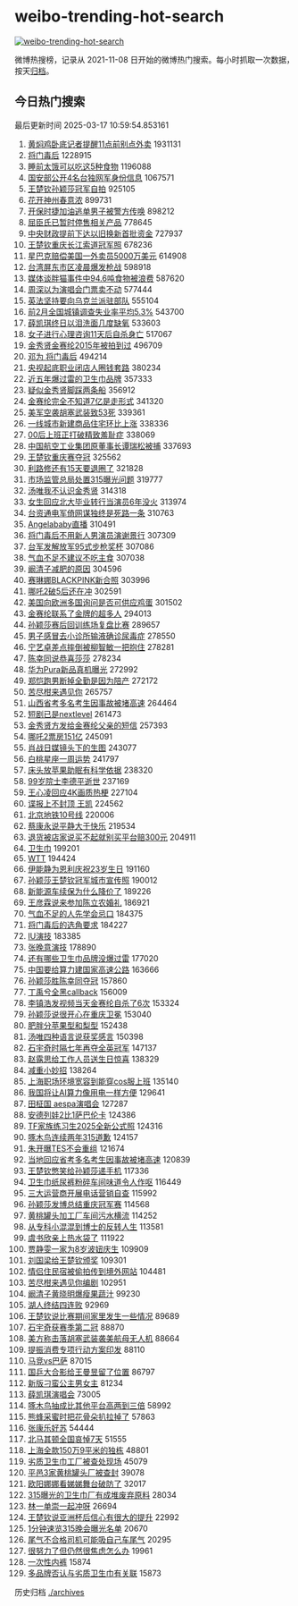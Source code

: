 # weibo-trending-hot-search

[![weibo-trending-hot-search](https://github.com/ameizi/weibo-trending-hot-search/actions/workflows/ci.yml/badge.svg)](https://github.com/ameizi/weibo-trending-hot-search/actions/workflows/ci.yml)

微博热搜榜，记录从 2021-11-08 日开始的微博热门搜索。每小时抓取一次数据，按天[归档](./archives)。

## 今日热门搜索

<!-- BEGIN --> 
最后更新时间 2025-03-17 10:59:54.853161 
1. [黄焖鸡卧底记者提醒11点前别点外卖](https://s.weibo.com/weibo?q=%23%E9%BB%84%E7%84%96%E9%B8%A1%E5%8D%A7%E5%BA%95%E8%AE%B0%E8%80%85%E6%8F%90%E9%86%9211%E7%82%B9%E5%89%8D%E5%88%AB%E7%82%B9%E5%A4%96%E5%8D%96%23&t=31&band_rank=1&Refer=top) 1931131
1. [将门毒后](https://s.weibo.com/weibo?q=%E5%B0%86%E9%97%A8%E6%AF%92%E5%90%8E&t=31&band_rank=1&Refer=top) 1228915
1. [睡前太饿可以吃这5种食物](https://s.weibo.com/weibo?q=%23%E7%9D%A1%E5%89%8D%E5%A4%AA%E9%A5%BF%E5%8F%AF%E4%BB%A5%E5%90%83%E8%BF%995%E7%A7%8D%E9%A3%9F%E7%89%A9%23&t=31&band_rank=5&Refer=top) 1196088
1. [国安部公开4名台独网军身份信息](https://s.weibo.com/weibo?q=%23%E5%9B%BD%E5%AE%89%E9%83%A8%E5%85%AC%E5%BC%804%E5%90%8D%E5%8F%B0%E7%8B%AC%E7%BD%91%E5%86%9B%E8%BA%AB%E4%BB%BD%E4%BF%A1%E6%81%AF%23&t=31&band_rank=2&Refer=top) 1067571
1. [王楚钦孙颖莎冠军自拍](https://s.weibo.com/weibo?q=%23%E7%8E%8B%E6%A5%9A%E9%92%A6%E5%AD%99%E9%A2%96%E8%8E%8E%E5%86%A0%E5%86%9B%E8%87%AA%E6%8B%8D%23&t=31&band_rank=2&Refer=top) 925105
1. [花开神州春意浓](https://s.weibo.com/weibo?q=%23%E8%8A%B1%E5%BC%80%E7%A5%9E%E5%B7%9E%E6%98%A5%E6%84%8F%E6%B5%93%23&t=31&band_rank=3&Refer=top) 899731
1. [开保时捷加油逃单男子被警方传唤](https://s.weibo.com/weibo?q=%23%E5%BC%80%E4%BF%9D%E6%97%B6%E6%8D%B7%E5%8A%A0%E6%B2%B9%E9%80%83%E5%8D%95%E7%94%B7%E5%AD%90%E8%A2%AB%E8%AD%A6%E6%96%B9%E4%BC%A0%E5%94%A4%23&t=31&band_rank=22&Refer=top) 898212
1. [屈臣氏已暂时停售相关产品](https://s.weibo.com/weibo?q=%23%E5%B1%88%E8%87%A3%E6%B0%8F%E5%B7%B2%E6%9A%82%E6%97%B6%E5%81%9C%E5%94%AE%E7%9B%B8%E5%85%B3%E4%BA%A7%E5%93%81%23&t=31&band_rank=2&Refer=top) 778645
1. [中央财政提前下达以旧换新首批资金](https://s.weibo.com/weibo?q=%23%E4%B8%AD%E5%A4%AE%E8%B4%A2%E6%94%BF%E6%8F%90%E5%89%8D%E4%B8%8B%E8%BE%BE%E4%BB%A5%E6%97%A7%E6%8D%A2%E6%96%B0%E9%A6%96%E6%89%B9%E8%B5%84%E9%87%91%23&t=31&band_rank=3&Refer=top) 727937
1. [王楚钦重庆长江索道冠军照](https://s.weibo.com/weibo?q=%23%E7%8E%8B%E6%A5%9A%E9%92%A6%E9%87%8D%E5%BA%86%E9%95%BF%E6%B1%9F%E7%B4%A2%E9%81%93%E5%86%A0%E5%86%9B%E7%85%A7%23&t=31&band_rank=4&Refer=top) 678236
1. [星巴克赔偿美国一外卖员5000万美元](https://s.weibo.com/weibo?q=%23%E6%98%9F%E5%B7%B4%E5%85%8B%E8%B5%94%E5%81%BF%E7%BE%8E%E5%9B%BD%E4%B8%80%E5%A4%96%E5%8D%96%E5%91%985000%E4%B8%87%E7%BE%8E%E5%85%83%23&t=31&band_rank=4&Refer=top) 614908
1. [台湾屏东市区凌晨爆发枪战](https://s.weibo.com/weibo?q=%23%E5%8F%B0%E6%B9%BE%E5%B1%8F%E4%B8%9C%E5%B8%82%E5%8C%BA%E5%87%8C%E6%99%A8%E7%88%86%E5%8F%91%E6%9E%AA%E6%88%98%23&t=31&band_rank=5&Refer=top) 598918
1. [媒体谈胖猫事件中94.6吨食物被浪费](https://s.weibo.com/weibo?q=%23%E5%AA%92%E4%BD%93%E8%B0%88%E8%83%96%E7%8C%AB%E4%BA%8B%E4%BB%B6%E4%B8%AD94.6%E5%90%A8%E9%A3%9F%E7%89%A9%E8%A2%AB%E6%B5%AA%E8%B4%B9%23&t=31&band_rank=24&Refer=top) 587620
1. [周深以为演唱会门票卖不动](https://s.weibo.com/weibo?q=%23%E5%91%A8%E6%B7%B1%E4%BB%A5%E4%B8%BA%E6%BC%94%E5%94%B1%E4%BC%9A%E9%97%A8%E7%A5%A8%E5%8D%96%E4%B8%8D%E5%8A%A8%23&t=31&band_rank=6&Refer=top) 577444
1. [英法坚持要向乌克兰派驻部队](https://s.weibo.com/weibo?q=%23%E8%8B%B1%E6%B3%95%E5%9D%9A%E6%8C%81%E8%A6%81%E5%90%91%E4%B9%8C%E5%85%8B%E5%85%B0%E6%B4%BE%E9%A9%BB%E9%83%A8%E9%98%9F%23&t=31&band_rank=9&Refer=top) 555104
1. [前2月全国城镇调查失业率平均5.3%](https://s.weibo.com/weibo?q=%23%E5%89%8D2%E6%9C%88%E5%85%A8%E5%9B%BD%E5%9F%8E%E9%95%87%E8%B0%83%E6%9F%A5%E5%A4%B1%E4%B8%9A%E7%8E%87%E5%B9%B3%E5%9D%875.3%25%23&t=31&band_rank=10&Refer=top) 543700
1. [薛凯琪终日以泪洗面几度缺氧](https://s.weibo.com/weibo?q=%23%E8%96%9B%E5%87%AF%E7%90%AA%E7%BB%88%E6%97%A5%E4%BB%A5%E6%B3%AA%E6%B4%97%E9%9D%A2%E5%87%A0%E5%BA%A6%E7%BC%BA%E6%B0%A7%23&t=31&band_rank=11&Refer=top) 533603
1. [女子进行心理咨询11天后自杀身亡](https://s.weibo.com/weibo?q=%23%E5%A5%B3%E5%AD%90%E8%BF%9B%E8%A1%8C%E5%BF%83%E7%90%86%E5%92%A8%E8%AF%A211%E5%A4%A9%E5%90%8E%E8%87%AA%E6%9D%80%E8%BA%AB%E4%BA%A1%23&t=31&band_rank=12&Refer=top) 517067
1. [金秀贤金赛纶2015年被拍到过](https://s.weibo.com/weibo?q=%23%E9%87%91%E7%A7%80%E8%B4%A4%E9%87%91%E8%B5%9B%E7%BA%B62015%E5%B9%B4%E8%A2%AB%E6%8B%8D%E5%88%B0%E8%BF%87%23&t=31&band_rank=13&Refer=top) 496709
1. [邓为 将门毒后](https://s.weibo.com/weibo?q=%E9%82%93%E4%B8%BA%20%E5%B0%86%E9%97%A8%E6%AF%92%E5%90%8E&t=31&band_rank=12&Refer=top) 494214
1. [央视起底职业闭店人圈钱套路](https://s.weibo.com/weibo?q=%23%E5%A4%AE%E8%A7%86%E8%B5%B7%E5%BA%95%E8%81%8C%E4%B8%9A%E9%97%AD%E5%BA%97%E4%BA%BA%E5%9C%88%E9%92%B1%E5%A5%97%E8%B7%AF%23&t=31&band_rank=6&Refer=top) 380234
1. [近五年爆过雷的卫生巾品牌](https://s.weibo.com/weibo?q=%23%E8%BF%91%E4%BA%94%E5%B9%B4%E7%88%86%E8%BF%87%E9%9B%B7%E7%9A%84%E5%8D%AB%E7%94%9F%E5%B7%BE%E5%93%81%E7%89%8C%23&t=31&band_rank=7&Refer=top) 357333
1. [疑似金秀贤脚踩两条船](https://s.weibo.com/weibo?q=%23%E7%96%91%E4%BC%BC%E9%87%91%E7%A7%80%E8%B4%A4%E8%84%9A%E8%B8%A9%E4%B8%A4%E6%9D%A1%E8%88%B9%23&t=31&band_rank=11&Refer=top) 356912
1. [金赛纶完全不知道7亿是走形式](https://s.weibo.com/weibo?q=%23%E9%87%91%E8%B5%9B%E7%BA%B6%E5%AE%8C%E5%85%A8%E4%B8%8D%E7%9F%A5%E9%81%937%E4%BA%BF%E6%98%AF%E8%B5%B0%E5%BD%A2%E5%BC%8F%23&t=31&band_rank=12&Refer=top) 341320
1. [美军空袭胡塞武装致53死](https://s.weibo.com/weibo?q=%23%E7%BE%8E%E5%86%9B%E7%A9%BA%E8%A2%AD%E8%83%A1%E5%A1%9E%E6%AD%A6%E8%A3%85%E8%87%B453%E6%AD%BB%23&t=31&band_rank=9&Refer=top) 339361
1. [一线城市新建商品住宅环比上涨](https://s.weibo.com/weibo?q=%23%E4%B8%80%E7%BA%BF%E5%9F%8E%E5%B8%82%E6%96%B0%E5%BB%BA%E5%95%86%E5%93%81%E4%BD%8F%E5%AE%85%E7%8E%AF%E6%AF%94%E4%B8%8A%E6%B6%A8%23&t=31&band_rank=20&Refer=top) 338336
1. [00后上班正打破精致羞耻症](https://s.weibo.com/weibo?q=%2300%E5%90%8E%E4%B8%8A%E7%8F%AD%E6%AD%A3%E6%89%93%E7%A0%B4%E7%B2%BE%E8%87%B4%E7%BE%9E%E8%80%BB%E7%97%87%23&t=31&band_rank=25&Refer=top) 338069
1. [中国航空工业集团原董事长谭瑞松被捕](https://s.weibo.com/weibo?q=%23%E4%B8%AD%E5%9B%BD%E8%88%AA%E7%A9%BA%E5%B7%A5%E4%B8%9A%E9%9B%86%E5%9B%A2%E5%8E%9F%E8%91%A3%E4%BA%8B%E9%95%BF%E8%B0%AD%E7%91%9E%E6%9D%BE%E8%A2%AB%E6%8D%95%23&t=31&band_rank=22&Refer=top) 337693
1. [王楚钦重庆赛夺冠](https://s.weibo.com/weibo?q=%23%E7%8E%8B%E6%A5%9A%E9%92%A6%E9%87%8D%E5%BA%86%E8%B5%9B%E5%A4%BA%E5%86%A0%23&t=31&band_rank=8&Refer=top) 325562
1. [利路修还有15天要退圈了](https://s.weibo.com/weibo?q=%23%E5%88%A9%E8%B7%AF%E4%BF%AE%E8%BF%98%E6%9C%8915%E5%A4%A9%E8%A6%81%E9%80%80%E5%9C%88%E4%BA%86%23&t=31&band_rank=9&Refer=top) 321828
1. [市场监管总局处置315曝光问题](https://s.weibo.com/weibo?q=%23%E5%B8%82%E5%9C%BA%E7%9B%91%E7%AE%A1%E6%80%BB%E5%B1%80%E5%A4%84%E7%BD%AE315%E6%9B%9D%E5%85%89%E9%97%AE%E9%A2%98%23&t=31&band_rank=10&Refer=top) 319777
1. [汤唯我不认识金秀贤](https://s.weibo.com/weibo?q=%23%E6%B1%A4%E5%94%AF%E6%88%91%E4%B8%8D%E8%AE%A4%E8%AF%86%E9%87%91%E7%A7%80%E8%B4%A4%23&t=31&band_rank=11&Refer=top) 314318
1. [女生回应北大毕业转行当演员6年没火](https://s.weibo.com/weibo?q=%23%E5%A5%B3%E7%94%9F%E5%9B%9E%E5%BA%94%E5%8C%97%E5%A4%A7%E6%AF%95%E4%B8%9A%E8%BD%AC%E8%A1%8C%E5%BD%93%E6%BC%94%E5%91%986%E5%B9%B4%E6%B2%A1%E7%81%AB%23&t=31&band_rank=23&Refer=top) 313974
1. [台资通电军倚网谋独终是死路一条](https://s.weibo.com/weibo?q=%23%E5%8F%B0%E8%B5%84%E9%80%9A%E7%94%B5%E5%86%9B%E5%80%9A%E7%BD%91%E8%B0%8B%E7%8B%AC%E7%BB%88%E6%98%AF%E6%AD%BB%E8%B7%AF%E4%B8%80%E6%9D%A1%23&t=31&band_rank=10&Refer=top) 310763
1. [Angelababy直播](https://s.weibo.com/weibo?q=Angelababy%E7%9B%B4%E6%92%AD&t=31&band_rank=12&Refer=top) 310491
1. [将门毒后不用新人男演员演谢景行](https://s.weibo.com/weibo?q=%23%E5%B0%86%E9%97%A8%E6%AF%92%E5%90%8E%E4%B8%8D%E7%94%A8%E6%96%B0%E4%BA%BA%E7%94%B7%E6%BC%94%E5%91%98%E6%BC%94%E8%B0%A2%E6%99%AF%E8%A1%8C%23&t=31&band_rank=40&Refer=top) 307309
1. [台军发解放军95式步枪奖杯](https://s.weibo.com/weibo?q=%23%E5%8F%B0%E5%86%9B%E5%8F%91%E8%A7%A3%E6%94%BE%E5%86%9B95%E5%BC%8F%E6%AD%A5%E6%9E%AA%E5%A5%96%E6%9D%AF%23&t=31&band_rank=13&Refer=top) 307086
1. [气血不足不建议不吃主食](https://s.weibo.com/weibo?q=%23%E6%B0%94%E8%A1%80%E4%B8%8D%E8%B6%B3%E4%B8%8D%E5%BB%BA%E8%AE%AE%E4%B8%8D%E5%90%83%E4%B8%BB%E9%A3%9F%23&t=31&band_rank=23&Refer=top) 307038
1. [阚清子减肥的原因](https://s.weibo.com/weibo?q=%23%E9%98%9A%E6%B8%85%E5%AD%90%E5%87%8F%E8%82%A5%E7%9A%84%E5%8E%9F%E5%9B%A0%23&t=31&band_rank=18&Refer=top) 304596
1. [赛琳娜BLACKPINK新合照](https://s.weibo.com/weibo?q=%23%E8%B5%9B%E7%90%B3%E5%A8%9CBLACKPINK%E6%96%B0%E5%90%88%E7%85%A7%23&t=31&band_rank=19&Refer=top) 303996
1. [哪吒2破5后还在冲](https://s.weibo.com/weibo?q=%23%E5%93%AA%E5%90%922%E7%A0%B45%E5%90%8E%E8%BF%98%E5%9C%A8%E5%86%B2%23&t=31&band_rank=10&Refer=top) 302591
1. [美国向欧洲多国询问是否可供应鸡蛋](https://s.weibo.com/weibo?q=%23%E7%BE%8E%E5%9B%BD%E5%90%91%E6%AC%A7%E6%B4%B2%E5%A4%9A%E5%9B%BD%E8%AF%A2%E9%97%AE%E6%98%AF%E5%90%A6%E5%8F%AF%E4%BE%9B%E5%BA%94%E9%B8%A1%E8%9B%8B%23&t=31&band_rank=21&Refer=top) 301502
1. [金赛纶联系了金牌的超多人](https://s.weibo.com/weibo?q=%23%E9%87%91%E8%B5%9B%E7%BA%B6%E8%81%94%E7%B3%BB%E4%BA%86%E9%87%91%E7%89%8C%E7%9A%84%E8%B6%85%E5%A4%9A%E4%BA%BA%23&t=31&band_rank=14&Refer=top) 294013
1. [孙颖莎赛后回训练场复盘比赛](https://s.weibo.com/weibo?q=%23%E5%AD%99%E9%A2%96%E8%8E%8E%E8%B5%9B%E5%90%8E%E5%9B%9E%E8%AE%AD%E7%BB%83%E5%9C%BA%E5%A4%8D%E7%9B%98%E6%AF%94%E8%B5%9B%23&t=31&band_rank=25&Refer=top) 289657
1. [男子感冒去小诊所输液确诊尿毒症](https://s.weibo.com/weibo?q=%23%E7%94%B7%E5%AD%90%E6%84%9F%E5%86%92%E5%8E%BB%E5%B0%8F%E8%AF%8A%E6%89%80%E8%BE%93%E6%B6%B2%E7%A1%AE%E8%AF%8A%E5%B0%BF%E6%AF%92%E7%97%87%23&t=31&band_rank=21&Refer=top) 278550
1. [宁艺卓差点摔倒被柳智敏一把抱住](https://s.weibo.com/weibo?q=%23%E5%AE%81%E8%89%BA%E5%8D%93%E5%B7%AE%E7%82%B9%E6%91%94%E5%80%92%E8%A2%AB%E6%9F%B3%E6%99%BA%E6%95%8F%E4%B8%80%E6%8A%8A%E6%8A%B1%E4%BD%8F%23&t=31&band_rank=27&Refer=top) 278281
1. [陈幸同说恭喜莎莎](https://s.weibo.com/weibo?q=%23%E9%99%88%E5%B9%B8%E5%90%8C%E8%AF%B4%E6%81%AD%E5%96%9C%E8%8E%8E%E8%8E%8E%23&t=31&band_rank=15&Refer=top) 278234
1. [华为Pura新品真机曝光](https://s.weibo.com/weibo?q=%23%E5%8D%8E%E4%B8%BAPura%E6%96%B0%E5%93%81%E7%9C%9F%E6%9C%BA%E6%9B%9D%E5%85%89%23&t=31&band_rank=26&Refer=top) 272992
1. [郑恺跑男断掉全勤是因为陪产](https://s.weibo.com/weibo?q=%E9%83%91%E6%81%BA%E8%B7%91%E7%94%B7%E6%96%AD%E6%8E%89%E5%85%A8%E5%8B%A4%E6%98%AF%E5%9B%A0%E4%B8%BA%E9%99%AA%E4%BA%A7&t=31&band_rank=16&Refer=top) 272172
1. [苦尽柑来遇见你](https://s.weibo.com/weibo?q=%E8%8B%A6%E5%B0%BD%E6%9F%91%E6%9D%A5%E9%81%87%E8%A7%81%E4%BD%A0&t=31&band_rank=28&Refer=top) 265757
1. [山西省考多名考生因事故被堵高速](https://s.weibo.com/weibo?q=%23%E5%B1%B1%E8%A5%BF%E7%9C%81%E8%80%83%E5%A4%9A%E5%90%8D%E8%80%83%E7%94%9F%E5%9B%A0%E4%BA%8B%E6%95%85%E8%A2%AB%E5%A0%B5%E9%AB%98%E9%80%9F%23&t=31&band_rank=17&Refer=top) 264464
1. [短剧已是nextlevel](https://s.weibo.com/weibo?q=%E7%9F%AD%E5%89%A7%E5%B7%B2%E6%98%AFnextlevel&t=31&band_rank=18&Refer=top) 261473
1. [金秀贤方发给金赛纶父亲的短信](https://s.weibo.com/weibo?q=%23%E9%87%91%E7%A7%80%E8%B4%A4%E6%96%B9%E5%8F%91%E7%BB%99%E9%87%91%E8%B5%9B%E7%BA%B6%E7%88%B6%E4%BA%B2%E7%9A%84%E7%9F%AD%E4%BF%A1%23&t=31&band_rank=19&Refer=top) 257393
1. [哪吒2票房151亿](https://s.weibo.com/weibo?q=%23%E5%93%AA%E5%90%922%E7%A5%A8%E6%88%BF151%E4%BA%BF%23&t=31&band_rank=30&Refer=top) 245091
1. [肖战日媒镜头下的生图](https://s.weibo.com/weibo?q=%23%E8%82%96%E6%88%98%E6%97%A5%E5%AA%92%E9%95%9C%E5%A4%B4%E4%B8%8B%E7%9A%84%E7%94%9F%E5%9B%BE%23&t=31&band_rank=20&Refer=top) 243077
1. [白桃星座一周运势](https://s.weibo.com/weibo?q=%E7%99%BD%E6%A1%83%E6%98%9F%E5%BA%A7%E4%B8%80%E5%91%A8%E8%BF%90%E5%8A%BF&t=31&band_rank=22&Refer=top) 241797
1. [床头放苹果助眠有科学依据](https://s.weibo.com/weibo?q=%23%E5%BA%8A%E5%A4%B4%E6%94%BE%E8%8B%B9%E6%9E%9C%E5%8A%A9%E7%9C%A0%E6%9C%89%E7%A7%91%E5%AD%A6%E4%BE%9D%E6%8D%AE%23&t=31&band_rank=31&Refer=top) 238320
1. [99岁院士李德平逝世](https://s.weibo.com/weibo?q=%2399%E5%B2%81%E9%99%A2%E5%A3%AB%E6%9D%8E%E5%BE%B7%E5%B9%B3%E9%80%9D%E4%B8%96%23&t=31&band_rank=32&Refer=top) 237169
1. [王心凌回应4K画质热梗](https://s.weibo.com/weibo?q=%23%E7%8E%8B%E5%BF%83%E5%87%8C%E5%9B%9E%E5%BA%944K%E7%94%BB%E8%B4%A8%E7%83%AD%E6%A2%97%23&t=31&band_rank=10&Refer=top) 227104
1. [谍报上不封顶 王凯](https://s.weibo.com/weibo?q=%E8%B0%8D%E6%8A%A5%E4%B8%8A%E4%B8%8D%E5%B0%81%E9%A1%B6%20%E7%8E%8B%E5%87%AF&t=31&band_rank=26&Refer=top) 224562
1. [北京地铁10号线](https://s.weibo.com/weibo?q=%23%E5%8C%97%E4%BA%AC%E5%9C%B0%E9%93%8110%E5%8F%B7%E7%BA%BF%23&t=31&band_rank=29&Refer=top) 220006
1. [蔡康永说平静大于快乐](https://s.weibo.com/weibo?q=%23%E8%94%A1%E5%BA%B7%E6%B0%B8%E8%AF%B4%E5%B9%B3%E9%9D%99%E5%A4%A7%E4%BA%8E%E5%BF%AB%E4%B9%90%23&t=31&band_rank=30&Refer=top) 219534
1. [退货被店家说买不起就别买平台赔300元](https://s.weibo.com/weibo?q=%23%E9%80%80%E8%B4%A7%E8%A2%AB%E5%BA%97%E5%AE%B6%E8%AF%B4%E4%B9%B0%E4%B8%8D%E8%B5%B7%E5%B0%B1%E5%88%AB%E4%B9%B0%E5%B9%B3%E5%8F%B0%E8%B5%94300%E5%85%83%23&t=31&band_rank=24&Refer=top) 204911
1. [卫生巾](https://s.weibo.com/weibo?q=%E5%8D%AB%E7%94%9F%E5%B7%BE&t=31&band_rank=34&Refer=top) 199201
1. [WTT](https://s.weibo.com/weibo?q=WTT&t=31&band_rank=33&Refer=top) 194424
1. [伊能静为恩利庆祝23岁生日](https://s.weibo.com/weibo?q=%23%E4%BC%8A%E8%83%BD%E9%9D%99%E4%B8%BA%E6%81%A9%E5%88%A9%E5%BA%86%E7%A5%9D23%E5%B2%81%E7%94%9F%E6%97%A5%23&t=31&band_rank=34&Refer=top) 191160
1. [孙颖莎王楚钦冠军城市宣传照](https://s.weibo.com/weibo?q=%23%E5%AD%99%E9%A2%96%E8%8E%8E%E7%8E%8B%E6%A5%9A%E9%92%A6%E5%86%A0%E5%86%9B%E5%9F%8E%E5%B8%82%E5%AE%A3%E4%BC%A0%E7%85%A7%23&t=31&band_rank=36&Refer=top) 190012
1. [新能源车续保为什么降价了](https://s.weibo.com/weibo?q=%23%E6%96%B0%E8%83%BD%E6%BA%90%E8%BD%A6%E7%BB%AD%E4%BF%9D%E4%B8%BA%E4%BB%80%E4%B9%88%E9%99%8D%E4%BB%B7%E4%BA%86%23&t=31&band_rank=37&Refer=top) 189226
1. [王彦霖说来参加陈立农婚礼](https://s.weibo.com/weibo?q=%E7%8E%8B%E5%BD%A6%E9%9C%96%E8%AF%B4%E6%9D%A5%E5%8F%82%E5%8A%A0%E9%99%88%E7%AB%8B%E5%86%9C%E5%A9%9A%E7%A4%BC&t=31&band_rank=36&Refer=top) 186921
1. [气血不足的人先学会忌口](https://s.weibo.com/weibo?q=%23%E6%B0%94%E8%A1%80%E4%B8%8D%E8%B6%B3%E7%9A%84%E4%BA%BA%E5%85%88%E5%AD%A6%E4%BC%9A%E5%BF%8C%E5%8F%A3%23&t=31&band_rank=38&Refer=top) 184375
1. [将门毒后的选角要求](https://s.weibo.com/weibo?q=%23%E5%B0%86%E9%97%A8%E6%AF%92%E5%90%8E%E7%9A%84%E9%80%89%E8%A7%92%E8%A6%81%E6%B1%82%23&t=31&band_rank=23&Refer=top) 184227
1. [IU演技](https://s.weibo.com/weibo?q=IU%E6%BC%94%E6%8A%80&t=31&band_rank=24&Refer=top) 183385
1. [张晚意演技](https://s.weibo.com/weibo?q=%E5%BC%A0%E6%99%9A%E6%84%8F%E6%BC%94%E6%8A%80&t=31&band_rank=25&Refer=top) 178890
1. [还有哪些卫生巾品牌没爆过雷](https://s.weibo.com/weibo?q=%23%E8%BF%98%E6%9C%89%E5%93%AA%E4%BA%9B%E5%8D%AB%E7%94%9F%E5%B7%BE%E5%93%81%E7%89%8C%E6%B2%A1%E7%88%86%E8%BF%87%E9%9B%B7%23&t=31&band_rank=35&Refer=top) 177020
1. [中国要给算力建国家高速公路](https://s.weibo.com/weibo?q=%23%E4%B8%AD%E5%9B%BD%E8%A6%81%E7%BB%99%E7%AE%97%E5%8A%9B%E5%BB%BA%E5%9B%BD%E5%AE%B6%E9%AB%98%E9%80%9F%E5%85%AC%E8%B7%AF%23&t=31&band_rank=9&Refer=top) 163666
1. [孙颖莎胜陈幸同夺冠](https://s.weibo.com/weibo?q=%23%E5%AD%99%E9%A2%96%E8%8E%8E%E8%83%9C%E9%99%88%E5%B9%B8%E5%90%8C%E5%A4%BA%E5%86%A0%23&t=31&band_rank=27&Refer=top) 157860
1. [丁禹兮全黑callback](https://s.weibo.com/weibo?q=%23%E4%B8%81%E7%A6%B9%E5%85%AE%E5%85%A8%E9%BB%91callback%23&t=31&band_rank=28&Refer=top) 156009
1. [李镇浩发视频当天金赛纶自杀了6次](https://s.weibo.com/weibo?q=%23%E6%9D%8E%E9%95%87%E6%B5%A9%E5%8F%91%E8%A7%86%E9%A2%91%E5%BD%93%E5%A4%A9%E9%87%91%E8%B5%9B%E7%BA%B6%E8%87%AA%E6%9D%80%E4%BA%866%E6%AC%A1%23&t=31&band_rank=14&Refer=top) 153324
1. [孙颖莎说很开心在重庆卫冕](https://s.weibo.com/weibo?q=%23%E5%AD%99%E9%A2%96%E8%8E%8E%E8%AF%B4%E5%BE%88%E5%BC%80%E5%BF%83%E5%9C%A8%E9%87%8D%E5%BA%86%E5%8D%AB%E5%86%95%23&t=31&band_rank=29&Refer=top) 153040
1. [肥胖分苹果型和梨型](https://s.weibo.com/weibo?q=%23%E8%82%A5%E8%83%96%E5%88%86%E8%8B%B9%E6%9E%9C%E5%9E%8B%E5%92%8C%E6%A2%A8%E5%9E%8B%23&t=31&band_rank=44&Refer=top) 152438
1. [汤唯四种语言说获奖感言](https://s.weibo.com/weibo?q=%23%E6%B1%A4%E5%94%AF%E5%9B%9B%E7%A7%8D%E8%AF%AD%E8%A8%80%E8%AF%B4%E8%8E%B7%E5%A5%96%E6%84%9F%E8%A8%80%23&t=31&band_rank=30&Refer=top) 150398
1. [石宇奇时隔七年再夺全英冠军](https://s.weibo.com/weibo?q=%23%E7%9F%B3%E5%AE%87%E5%A5%87%E6%97%B6%E9%9A%94%E4%B8%83%E5%B9%B4%E5%86%8D%E5%A4%BA%E5%85%A8%E8%8B%B1%E5%86%A0%E5%86%9B%23&t=31&band_rank=31&Refer=top) 147137
1. [赵露思给工作人员送生日惊喜](https://s.weibo.com/weibo?q=%23%E8%B5%B5%E9%9C%B2%E6%80%9D%E7%BB%99%E5%B7%A5%E4%BD%9C%E4%BA%BA%E5%91%98%E9%80%81%E7%94%9F%E6%97%A5%E6%83%8A%E5%96%9C%23&t=31&band_rank=20&Refer=top) 138329
1. [减重小妙招](https://s.weibo.com/weibo?q=%23%E5%87%8F%E9%87%8D%E5%B0%8F%E5%A6%99%E6%8B%9B%23&t=31&band_rank=32&Refer=top) 138264
1. [上海职场环境宽容到能穿cos服上班](https://s.weibo.com/weibo?q=%23%E4%B8%8A%E6%B5%B7%E8%81%8C%E5%9C%BA%E7%8E%AF%E5%A2%83%E5%AE%BD%E5%AE%B9%E5%88%B0%E8%83%BD%E7%A9%BFcos%E6%9C%8D%E4%B8%8A%E7%8F%AD%23&t=31&band_rank=36&Refer=top) 135140
1. [我国将让AI算力像用电一样方便](https://s.weibo.com/weibo?q=%23%E6%88%91%E5%9B%BD%E5%B0%86%E8%AE%A9AI%E7%AE%97%E5%8A%9B%E5%83%8F%E7%94%A8%E7%94%B5%E4%B8%80%E6%A0%B7%E6%96%B9%E4%BE%BF%23&t=31&band_rank=19&Refer=top) 129641
1. [田柾国 aespa演唱会](https://s.weibo.com/weibo?q=%E7%94%B0%E6%9F%BE%E5%9B%BD%20aespa%E6%BC%94%E5%94%B1%E4%BC%9A&t=31&band_rank=33&Refer=top) 127287
1. [安德列娃2比1萨巴伦卡](https://s.weibo.com/weibo?q=%23%E5%AE%89%E5%BE%B7%E5%88%97%E5%A8%832%E6%AF%941%E8%90%A8%E5%B7%B4%E4%BC%A6%E5%8D%A1%23&t=31&band_rank=23&Refer=top) 124386
1. [TF家族练习生2025全新公式照](https://s.weibo.com/weibo?q=%23TF%E5%AE%B6%E6%97%8F%E7%BB%83%E4%B9%A0%E7%94%9F2025%E5%85%A8%E6%96%B0%E5%85%AC%E5%BC%8F%E7%85%A7%23&t=31&band_rank=34&Refer=top) 124316
1. [啄木鸟连续两年315道歉](https://s.weibo.com/weibo?q=%23%E5%95%84%E6%9C%A8%E9%B8%9F%E8%BF%9E%E7%BB%AD%E4%B8%A4%E5%B9%B4315%E9%81%93%E6%AD%89%23&t=31&band_rank=35&Refer=top) 124157
1. [朱开曝TES不会重组](https://s.weibo.com/weibo?q=%23%E6%9C%B1%E5%BC%80%E6%9B%9DTES%E4%B8%8D%E4%BC%9A%E9%87%8D%E7%BB%84%23&t=31&band_rank=49&Refer=top) 121674
1. [当地回应省考多名考生因事故被堵高速](https://s.weibo.com/weibo?q=%23%E5%BD%93%E5%9C%B0%E5%9B%9E%E5%BA%94%E7%9C%81%E8%80%83%E5%A4%9A%E5%90%8D%E8%80%83%E7%94%9F%E5%9B%A0%E4%BA%8B%E6%95%85%E8%A2%AB%E5%A0%B5%E9%AB%98%E9%80%9F%23&t=31&band_rank=37&Refer=top) 120839
1. [王楚钦憋笑给孙颖莎递手机](https://s.weibo.com/weibo?q=%23%E7%8E%8B%E6%A5%9A%E9%92%A6%E6%86%8B%E7%AC%91%E7%BB%99%E5%AD%99%E9%A2%96%E8%8E%8E%E9%80%92%E6%89%8B%E6%9C%BA%23&t=31&band_rank=38&Refer=top) 117336
1. [卫生巾纸尿裤粉碎车间味道令人作呕](https://s.weibo.com/weibo?q=%23%E5%8D%AB%E7%94%9F%E5%B7%BE%E7%BA%B8%E5%B0%BF%E8%A3%A4%E7%B2%89%E7%A2%8E%E8%BD%A6%E9%97%B4%E5%91%B3%E9%81%93%E4%BB%A4%E4%BA%BA%E4%BD%9C%E5%91%95%23&t=31&band_rank=10&Refer=top) 116449
1. [三大运营商开展电话营销自查](https://s.weibo.com/weibo?q=%23%E4%B8%89%E5%A4%A7%E8%BF%90%E8%90%A5%E5%95%86%E5%BC%80%E5%B1%95%E7%94%B5%E8%AF%9D%E8%90%A5%E9%94%80%E8%87%AA%E6%9F%A5%23&t=31&band_rank=39&Refer=top) 115992
1. [孙颖莎发博总结重庆冠军赛](https://s.weibo.com/weibo?q=%23%E5%AD%99%E9%A2%96%E8%8E%8E%E5%8F%91%E5%8D%9A%E6%80%BB%E7%BB%93%E9%87%8D%E5%BA%86%E5%86%A0%E5%86%9B%E8%B5%9B%23&t=31&band_rank=40&Refer=top) 114568
1. [黄桃罐头加工厂车间污水横流](https://s.weibo.com/weibo?q=%23%E9%BB%84%E6%A1%83%E7%BD%90%E5%A4%B4%E5%8A%A0%E5%B7%A5%E5%8E%82%E8%BD%A6%E9%97%B4%E6%B1%A1%E6%B0%B4%E6%A8%AA%E6%B5%81%23&t=31&band_rank=41&Refer=top) 114252
1. [从专科小混混到博士的反转人生](https://s.weibo.com/weibo?q=%E4%BB%8E%E4%B8%93%E7%A7%91%E5%B0%8F%E6%B7%B7%E6%B7%B7%E5%88%B0%E5%8D%9A%E5%A3%AB%E7%9A%84%E5%8F%8D%E8%BD%AC%E4%BA%BA%E7%94%9F&t=31&band_rank=42&Refer=top) 113581
1. [虞书欣亲上热水袋了](https://s.weibo.com/weibo?q=%E8%99%9E%E4%B9%A6%E6%AC%A3%E4%BA%B2%E4%B8%8A%E7%83%AD%E6%B0%B4%E8%A2%8B%E4%BA%86&t=31&band_rank=43&Refer=top) 111922
1. [贾静雯一家为8岁波妞庆生](https://s.weibo.com/weibo?q=%23%E8%B4%BE%E9%9D%99%E9%9B%AF%E4%B8%80%E5%AE%B6%E4%B8%BA8%E5%B2%81%E6%B3%A2%E5%A6%9E%E5%BA%86%E7%94%9F%23&t=31&band_rank=44&Refer=top) 109909
1. [刘国梁给王楚钦颁奖](https://s.weibo.com/weibo?q=%23%E5%88%98%E5%9B%BD%E6%A2%81%E7%BB%99%E7%8E%8B%E6%A5%9A%E9%92%A6%E9%A2%81%E5%A5%96%23&t=31&band_rank=25&Refer=top) 109301
1. [情侣住民宿被偷拍传到境外网站](https://s.weibo.com/weibo?q=%23%E6%83%85%E4%BE%A3%E4%BD%8F%E6%B0%91%E5%AE%BF%E8%A2%AB%E5%81%B7%E6%8B%8D%E4%BC%A0%E5%88%B0%E5%A2%83%E5%A4%96%E7%BD%91%E7%AB%99%23&t=31&band_rank=45&Refer=top) 104481
1. [苦尽柑来遇见你编剧](https://s.weibo.com/weibo?q=%E8%8B%A6%E5%B0%BD%E6%9F%91%E6%9D%A5%E9%81%87%E8%A7%81%E4%BD%A0%E7%BC%96%E5%89%A7&t=31&band_rank=46&Refer=top) 102951
1. [阚清子黄晓明爆瘦果蔬汁](https://s.weibo.com/weibo?q=%23%E9%98%9A%E6%B8%85%E5%AD%90%E9%BB%84%E6%99%93%E6%98%8E%E7%88%86%E7%98%A6%E6%9E%9C%E8%94%AC%E6%B1%81%23&t=31&band_rank=47&Refer=top) 99230
1. [湖人终结四连败](https://s.weibo.com/weibo?q=%23%E6%B9%96%E4%BA%BA%E7%BB%88%E7%BB%93%E5%9B%9B%E8%BF%9E%E8%B4%A5%23&t=31&band_rank=47&Refer=top) 92969
1. [王楚钦说比赛期间家里发生一些情况](https://s.weibo.com/weibo?q=%23%E7%8E%8B%E6%A5%9A%E9%92%A6%E8%AF%B4%E6%AF%94%E8%B5%9B%E6%9C%9F%E9%97%B4%E5%AE%B6%E9%87%8C%E5%8F%91%E7%94%9F%E4%B8%80%E4%BA%9B%E6%83%85%E5%86%B5%23&t=31&band_rank=33&Refer=top) 89689
1. [石宇奇获赛季第二冠](https://s.weibo.com/weibo?q=%23%E7%9F%B3%E5%AE%87%E5%A5%87%E8%8E%B7%E8%B5%9B%E5%AD%A3%E7%AC%AC%E4%BA%8C%E5%86%A0%23&t=31&band_rank=48&Refer=top) 88870
1. [美方称击落胡塞武装袭美航母无人机](https://s.weibo.com/weibo?q=%23%E7%BE%8E%E6%96%B9%E7%A7%B0%E5%87%BB%E8%90%BD%E8%83%A1%E5%A1%9E%E6%AD%A6%E8%A3%85%E8%A2%AD%E7%BE%8E%E8%88%AA%E6%AF%8D%E6%97%A0%E4%BA%BA%E6%9C%BA%23&t=31&band_rank=50&Refer=top) 88664
1. [提振消费专项行动方案印发](https://s.weibo.com/weibo?q=%23%E6%8F%90%E6%8C%AF%E6%B6%88%E8%B4%B9%E4%B8%93%E9%A1%B9%E8%A1%8C%E5%8A%A8%E6%96%B9%E6%A1%88%E5%8D%B0%E5%8F%91%23&t=31&band_rank=49&Refer=top) 88110
1. [马竞vs巴萨](https://s.weibo.com/weibo?q=%23%E9%A9%AC%E7%AB%9Evs%E5%B7%B4%E8%90%A8%23&t=31&band_rank=31&Refer=top) 87015
1. [国乒大合影给王曼昱留了位置](https://s.weibo.com/weibo?q=%23%E5%9B%BD%E4%B9%92%E5%A4%A7%E5%90%88%E5%BD%B1%E7%BB%99%E7%8E%8B%E6%9B%BC%E6%98%B1%E7%95%99%E4%BA%86%E4%BD%8D%E7%BD%AE%23&t=31&band_rank=50&Refer=top) 86797
1. [新版刁蛮公主男女主](https://s.weibo.com/weibo?q=%23%E6%96%B0%E7%89%88%E5%88%81%E8%9B%AE%E5%85%AC%E4%B8%BB%E7%94%B7%E5%A5%B3%E4%B8%BB%23&t=31&band_rank=28&Refer=top) 81234
1. [薛凯琪演唱会](https://s.weibo.com/weibo?q=%E8%96%9B%E5%87%AF%E7%90%AA%E6%BC%94%E5%94%B1%E4%BC%9A&t=31&band_rank=33&Refer=top) 73005
1. [啄木鸟抽成比其他平台高两到三倍](https://s.weibo.com/weibo?q=%23%E5%95%84%E6%9C%A8%E9%B8%9F%E6%8A%BD%E6%88%90%E6%AF%94%E5%85%B6%E4%BB%96%E5%B9%B3%E5%8F%B0%E9%AB%98%E4%B8%A4%E5%88%B0%E4%B8%89%E5%80%8D%23&t=31&band_rank=10&Refer=top) 58992
1. [熊蜂采蜜时把花骨朵扒拉掉了](https://s.weibo.com/weibo?q=%E7%86%8A%E8%9C%82%E9%87%87%E8%9C%9C%E6%97%B6%E6%8A%8A%E8%8A%B1%E9%AA%A8%E6%9C%B5%E6%89%92%E6%8B%89%E6%8E%89%E4%BA%86&t=31&band_rank=43&Refer=top) 57863
1. [张康乐好苏](https://s.weibo.com/weibo?q=%E5%BC%A0%E5%BA%B7%E4%B9%90%E5%A5%BD%E8%8B%8F&t=31&band_rank=42&Refer=top) 54444
1. [北马其顿全国哀悼7天](https://s.weibo.com/weibo?q=%23%E5%8C%97%E9%A9%AC%E5%85%B6%E9%A1%BF%E5%85%A8%E5%9B%BD%E5%93%80%E6%82%BC7%E5%A4%A9%23&t=31&band_rank=44&Refer=top) 51555
1. [上海全款150万9平米的独栋](https://s.weibo.com/weibo?q=%E4%B8%8A%E6%B5%B7%E5%85%A8%E6%AC%BE150%E4%B8%879%E5%B9%B3%E7%B1%B3%E7%9A%84%E7%8B%AC%E6%A0%8B&t=31&band_rank=50&Refer=top) 48801
1. [劣质卫生巾工厂被查处现场](https://s.weibo.com/weibo?q=%23%E5%8A%A3%E8%B4%A8%E5%8D%AB%E7%94%9F%E5%B7%BE%E5%B7%A5%E5%8E%82%E8%A2%AB%E6%9F%A5%E5%A4%84%E7%8E%B0%E5%9C%BA%23&t=31&band_rank=10&Refer=top) 45079
1. [平邑3家黄桃罐头厂被查封](https://s.weibo.com/weibo?q=%23%E5%B9%B3%E9%82%913%E5%AE%B6%E9%BB%84%E6%A1%83%E7%BD%90%E5%A4%B4%E5%8E%82%E8%A2%AB%E6%9F%A5%E5%B0%81%23&t=31&band_rank=29&Refer=top) 39078
1. [欧阳娜娜看娣娣舞台破防了](https://s.weibo.com/weibo?q=%E6%AC%A7%E9%98%B3%E5%A8%9C%E5%A8%9C%E7%9C%8B%E5%A8%A3%E5%A8%A3%E8%88%9E%E5%8F%B0%E7%A0%B4%E9%98%B2%E4%BA%86&t=31&band_rank=37&Refer=top) 32017
1. [315曝光的卫生巾厂有成堆废弃原料](https://s.weibo.com/weibo?q=%23315%E6%9B%9D%E5%85%89%E7%9A%84%E5%8D%AB%E7%94%9F%E5%B7%BE%E5%8E%82%E6%9C%89%E6%88%90%E5%A0%86%E5%BA%9F%E5%BC%83%E5%8E%9F%E6%96%99%23&t=31&band_rank=46&Refer=top) 28034
1. [林一单崇一起冲呀](https://s.weibo.com/weibo?q=%23%E6%9E%97%E4%B8%80%E5%8D%95%E5%B4%87%E4%B8%80%E8%B5%B7%E5%86%B2%E5%91%80%23&t=31&band_rank=50&Refer=top) 26694
1. [王楚钦说亚洲杯后信心有很大的提升](https://s.weibo.com/weibo?q=%23%E7%8E%8B%E6%A5%9A%E9%92%A6%E8%AF%B4%E4%BA%9A%E6%B4%B2%E6%9D%AF%E5%90%8E%E4%BF%A1%E5%BF%83%E6%9C%89%E5%BE%88%E5%A4%A7%E7%9A%84%E6%8F%90%E5%8D%87%23&t=31&band_rank=25&Refer=top) 22992
1. [1分钟速览315晚会曝光名单](https://s.weibo.com/weibo?q=%231%E5%88%86%E9%92%9F%E9%80%9F%E8%A7%88315%E6%99%9A%E4%BC%9A%E6%9B%9D%E5%85%89%E5%90%8D%E5%8D%95%23&t=31&band_rank=33&Refer=top) 20670
1. [尾气不合格司机可能吸自己车尾气](https://s.weibo.com/weibo?q=%23%E5%B0%BE%E6%B0%94%E4%B8%8D%E5%90%88%E6%A0%BC%E5%8F%B8%E6%9C%BA%E5%8F%AF%E8%83%BD%E5%90%B8%E8%87%AA%E5%B7%B1%E8%BD%A6%E5%B0%BE%E6%B0%94%23&t=31&band_rank=50&Refer=top) 20295
1. [很努力了但仍然很焦虑怎么办](https://s.weibo.com/weibo?q=%23%E5%BE%88%E5%8A%AA%E5%8A%9B%E4%BA%86%E4%BD%86%E4%BB%8D%E7%84%B6%E5%BE%88%E7%84%A6%E8%99%91%E6%80%8E%E4%B9%88%E5%8A%9E%23&t=31&band_rank=44&Refer=top) 19961
1. [一次性内裤](https://s.weibo.com/weibo?q=%E4%B8%80%E6%AC%A1%E6%80%A7%E5%86%85%E8%A3%A4&t=31&band_rank=46&Refer=top) 15874
1. [多品牌否认与劣质卫生巾有关联](https://s.weibo.com/weibo?q=%23%E5%A4%9A%E5%93%81%E7%89%8C%E5%90%A6%E8%AE%A4%E4%B8%8E%E5%8A%A3%E8%B4%A8%E5%8D%AB%E7%94%9F%E5%B7%BE%E6%9C%89%E5%85%B3%E8%81%94%23&t=31&band_rank=48&Refer=top) 15873
<!-- END -->

历史归档 [./archives](./archives)

